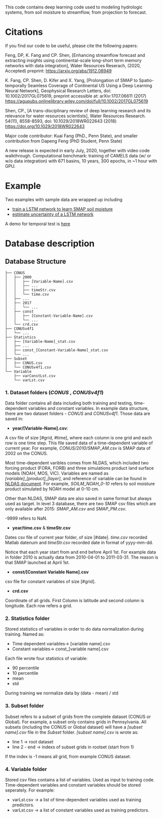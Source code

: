 This code contains deep learning code used to modeling hydrologic systems, from soil moisture to streamflow, from projection to forecast. 

# Citations

If you find our code to be useful, please cite the following papers:

Feng, DP, K. Fang and CP. Shen, [Enhancing streamflow forecast and extracting insights using continental-scale long-short term memory networks with data integration], Water Resources Reserach, (2020, Accepted) preprint: https://arxiv.org/abs/1912.08949

K. Fang, CP. Shen, D. Kifer and X. Yang, [Prolongation of SMAP to Spatio-temporally Seamless Coverage of Continental US Using a Deep Learning Neural Network], Geophysical Research Letters, doi: 10.1002/2017GL075619, preprint accessible at: arXiv:1707.06611 (2017) https://agupubs.onlinelibrary.wiley.com/doi/full/10.1002/2017GL075619

Shen, CP., [A trans-disciplinary review of deep learning research and its relevance for water resources scientists], Water Resources Research. 54(11), 8558-8593, doi: 10.1029/2018WR022643 (2018) https://doi.org/10.1029/2018WR022643

Major code contributor: Kuai Fang (PhD., Penn State), and smaller contribution from Dapeng Feng (PhD Student, Penn State)

A new release is expected in early July, 2020, together with video code walkthrough.
Computational benchmark: training of CAMELS data (w/ or w/o data integration) with 671 basins, 10 years, 300 epochs, in ~1 hour with GPU.

# Example
Two examples with sample data are wrapped up including
 - [train a LSTM network to learn SMAP soil moisture](example/train-lstm.py)
 - [estimate uncertainty of a LSTM network ](example/train-lstm-mca.py)

A demo for temporal test is [here](example/demo-temporal-test.ipynb)


# Database description
## Database Structure
```
├── CONUS
│   ├── 2000
│   │   ├── [Variable-Name].csv
│   │   ├── ...
│   │   ├── timeStr.csv
│   │   └── time.csv
│   ├── ...
│   ├── 2017
│   │   └── ...
│   ├── const
│   │   ├── [Constant-Variable-Name].csv
│   │   └── ...
│   └── crd.csv
├── CONUSv4f1
│   └── ...
├── Statistics
│   ├── [Variable-Name]_stat.csv
│   ├── ...
│   ├── const_[Constant-Variable-Name]_stat.csv
│   └── ...
├── Subset
│   ├── CONUS.csv
│   └── CONUSv4f1.csv
└── Variable
    ├── varConstLst.csv
    └── varLst.csv
```
### 1. Dataset folders (*CONUS* , *CONUSv4f1*)
Data folder contains all data including both training and testing, time-dependent variables and constant variables. 
In example data structure, there are two dataset folders - *CONUS* and *CONUSv4f1*. Those data are saved in:

 - **year/[Variable-Name].csv**:

A csv file of size [#grid, #time], where each column is one grid and each row is one time step. This file saved data of a time-dependent variable of current year. For example, *CONUS/2010/SMAP_AM.csv* is SMAP data of 2002 on the CONUS. 

Most time-dependent varibles comes from NLDAS, which included two forcing product (FORA, FORB) and three simulations product land surface models (NOAH, MOS, VIC). Variables are named as *[variable]\_[product]\_[layer]*, and reference of variable can be found in [NLDAS document](https://hydro1.gesdisc.eosdis.nasa.gov/data/NLDAS/README.NLDAS2.pdf). For example, *SOILM_NOAH_0-10* refers to soil moisture product simulated by NOAH model at 0-10 cm. 

Other than NLDAS, SMAP data are also saved in same format but always used as target. In level 3 database, there are two SMAP csv files which are only available after 2015: *SMAP_AM.csv* and *SMAP_PM.csv*. 

-9999 refers to NaN. 

- **year/time.csv** & **timeStr.csv**

Dates csv file of current year folder, of size [#date]. *time.csv* recorded Matlab datenum and *timeStr.csv* recorded date in format of yyyy-mm-dd.

Notice that each year start from and end before April 1st. For example data in folder 2010 is actually data from 2010-04-01 to 2011-03-31. The reason is that SMAP launched at April 1st. 

- **const/[Constant Variable Name].csv**

csv file for constant variables of size [#grid]. 

- **crd.csv**

Coordinate of all grids. First Column is latitude and second column is longitude. Each row refers a grid.

### 2. Statistics folder

Stored statistics of variables in order to do data normalization during training. Named as:
- Time dependent variables-> [variable name].csv
- Constant variables-> const_[variable name].csv

Each file wrote four statistics of variable:
- 90 percentile
- 10 percentile
- mean
- std

During training we normalize data by (data - mean) / std

### 3. Subset folder
Subset refers to a subset of grids from the complete dataset (CONUS or Global). For example, a subset only contains grids in Pennsylvania. All subsets (including the CONUS or Global dataset) will have a *[subset name].csv* file in the *Subset* folder. *[subset name].csv* is wrote as:
- line 1 -> root dataset 
- line 2 - end -> indexs of subset grids in rootset (start from 1)

If the index is -1 means all grid, from example CONUS dataset. 

### 4. Variable folder
Stored csv files contains a list of variables. Used as input to training code. Time-dependent variables and constant variables should be stored seperately. For example:
- varLst.csv -> a list of time-dependent variables used as training predictors.
- varLst.csv -> a list of constant variables used as training predictors.
